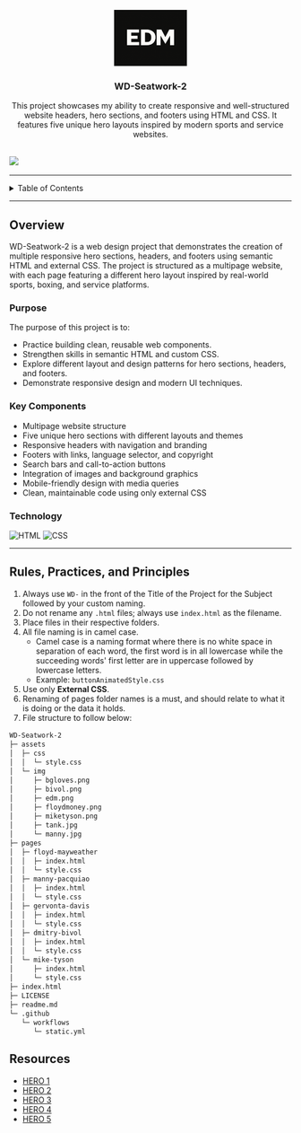 <a name="readme-top"></a>

<div align="center">
  <a href="https://github.com/elijahdelmundo">
    <img src="./assets/img/edm.png" alt="Boxing Logo" width="130" height="100">
  </a>
  <h3 align="center">WD-Seatwork-2</h3>
</div>

<div align="center">
  This project showcases my ability to create responsive and well-structured website headers, hero sections, and footers using HTML and CSS. It features five unique hero layouts inspired by modern sports and service websites.
</div>

<br />

![](https://visit-counter.vercel.app/counter.png?page=zyx-0314/WD-Seatwork-2)

---

<details>
  <summary>Table of Contents</summary>
  <ol>
    <li>
      <a href="#overview">Overview</a>
      <ol>
        <li><a href="#purpose">Purpose</a></li>
        <li><a href="#key-components">Key Components</a></li>
        <li><a href="#technology">Technology</a></li>
      </ol>
    </li>
    <li>
      <a href="#rules-practices-and-principles">Rules, Practices, and Principles</a>
    </li>
    <li>
      <a href="#resources">Resources</a>
    </li>
  </ol>
</details>

---

## Overview

WD-Seatwork-2 is a web design project that demonstrates the creation of multiple responsive hero sections, headers, and footers using semantic HTML and external CSS. The project is structured as a multipage website, with each page featuring a different hero layout inspired by real-world sports, boxing, and service platforms.

### Purpose

The purpose of this project is to:
- Practice building clean, reusable web components.
- Strengthen skills in semantic HTML and custom CSS.
- Explore different layout and design patterns for hero sections, headers, and footers.
- Demonstrate responsive design and modern UI techniques.

### Key Components

- Multipage website structure
- Five unique hero sections with different layouts and themes
- Responsive headers with navigation and branding
- Footers with links, language selector, and copyright
- Search bars and call-to-action buttons
- Integration of images and background graphics
- Mobile-friendly design with media queries
- Clean, maintainable code using only external CSS

### Technology

![HTML](https://img.shields.io/badge/HTML-E34F26?style=for-the-badge&logo=html5&logoColor=white)
![CSS](https://img.shields.io/badge/CSS-1572B6?style=for-the-badge&logo=css3&logoColor=white)

---

## Rules, Practices, and Principles

1. Always use `WD-` in the front of the Title of the Project for the Subject followed by your custom naming.
2. Do not rename any `.html` files; always use `index.html` as the filename.
3. Place files in their respective folders.
4. All file naming is in camel case.
   - Camel case is a naming format where there is no white space in separation of each word, the first word is in all lowercase while the succeeding words' first letter are in uppercase followed by lowercase letters.
   - Example: `buttonAnimatedStyle.css`
5. Use only **External CSS**.
6. Renaming of pages folder names is a must, and should relate to what it is doing or the data it holds.
7. File structure to follow below:

```
WD-Seatwork-2
├─ assets
│  ├─ css
│  │  └─ style.css
│  └─ img
│     ├─ bgloves.png
│     ├─ bivol.png
│     ├─ edm.png
│     ├─ floydmoney.png
│     ├─ miketyson.png
│     ├─ tank.jpg
│     └─ manny.jpg
├─ pages
│  ├─ floyd-mayweather
│  │  ├─ index.html
│  │  └─ style.css
│  ├─ manny-pacquiao
│  │  ├─ index.html
│  │  └─ style.css
│  ├─ gervonta-davis
│  │  ├─ index.html
│  │  └─ style.css
│  ├─ dmitry-bivol
│  │  ├─ index.html
│  │  └─ style.css
│  └─ mike-tyson
│     ├─ index.html
│     └─ style.css
├─ index.html
├─ LICENSE
├─ readme.md
└─ .github
   └─ workflows
      └─ static.yml
```

## Resources

- [HERO 1](https://boxrec.com/en/box-pro/352)
- [HERO 2](https://boxrec.com/en/box-pro/6129)
- [HERO 3](https://www.dazn.com/en-PH/competitor/Competitor:802d4lheyujmjqz01opt48879)
- [HERO 4](https://organicthemes.com/tutorial/create-hero-section-wordpress-page/)
- [HERO 5](https://cxl.com/blog/hero-image/)
